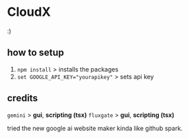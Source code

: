 # CloudX

:)

## how to setup

1. ```npm install``` > installs the packages
2. ```set GOOGLE_API_KEY="yourapikey"``` > sets api key

## credits

```gemini``` > **gui**, **scripting (tsx)**
```fluxgate``` > **gui**, **scripting (tsx)**


tried the new google ai website maker kinda like github spark.
